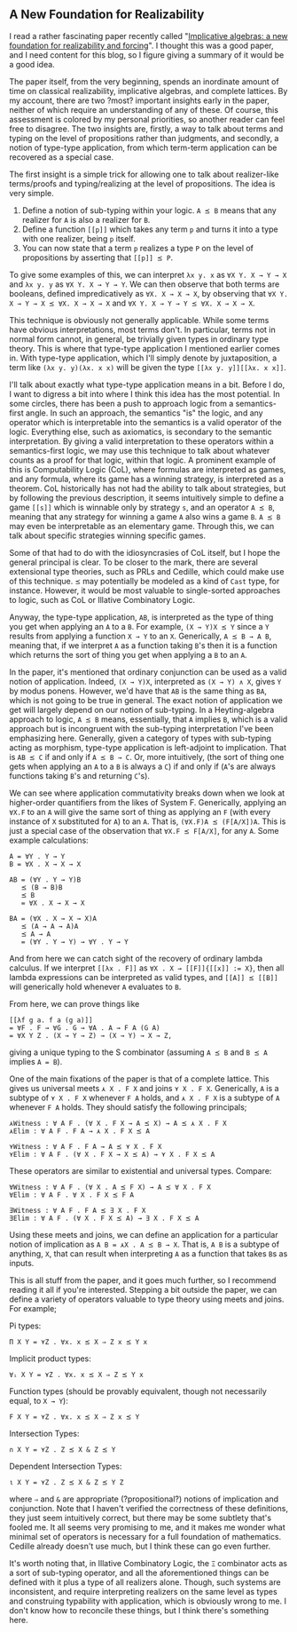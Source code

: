 ## A New Foundation for Realizability

I read a rather fascinating paper recently called "[Implicative algebras: a new foundation for realizability and forcing](https://arxiv.org/abs/1802.00528)". I thought this was a good paper, and I need content for this blog, so I figure giving a summary of it would be a good idea.

The paper itself, from the very beginning, spends an inordinate amount of time on classical realizability, implicative algebras, and complete lattices. By my account, there are two ?most? important insights early in the paper, neither of which require an understanding of any of these. Of course, this assessment is colored by my personal priorities, so another reader can feel free to disagree. The two insights are, firstly, a way to talk about terms and typing on the level of propositions rather than judgments, and secondly, a notion of type-type application, from which term-term application can be recovered as a special case.

The first insight is a simple trick for allowing one to talk about realizer-like terms/proofs and typing/realizing at the level of propositions. The idea is very simple.

1. Define a notion of sub-typing within your logic. `A ⪯ B` means that any realizer for `A` is also a realizer for `B`.
2. Define a function `[[p]]` which takes any term `p` and turns it into a type with one realizer, being `p` itself.
3. You can now state that a term `p` realizes a type `P` on the level of propositions by asserting that `[[p]] ⪯ P`.

To give some examples of this, we can interpret `λx y. x` as `∀X Y. X → Y → X` and `λx y. y` as `∀X Y. X → Y → Y`. We can then observe that both terms are booleans, defined impredicatively as `∀X. X → X → X`, by observing that `∀X Y. X → Y → X ⪯ ∀X. X → X → X` and `∀X Y. X → Y → Y ⪯ ∀X. X → X → X`.

This technique is obviously not generally applicable. While some terms have obvious interpretations, most terms don't. In particular, terms not in normal form cannot, in general, be trivially given types in ordinary type theory. This is where that type-type application I mentioned earlier comes in. With type-type application, which I'll simply denote by juxtaposition, a term like `(λx y. y)(λx. x x)` will be given the type `[[λx y. y]][[λx. x x]]`.

I'll talk about exactly what type-type application means in a bit. Before I do, I want to digress a bit into where I think this idea has the most potential. In some circles, there has been a push to approach logic from a semantics-first angle. In such an approach, the semantics "is" the logic, and any operator which is interpretable into the semantics is a valid operator of the logic. Everything else, such as axiomatics, is secondary to the semantic interpretation. By giving a valid interpretation to these operators within a semantics-first logic, we may use this technique to talk about whatever counts as a proof for that logic, within that logic. A prominent example of this is Computability Logic (CoL), where formulas are interpreted as games, and any formula, where its game has a winning strategy, is interpreted as a theorem. CoL historically has not had the ability to talk about strategies, but by following the previous description, it seems intuitively simple to define a game `[[s]]` which is winnable only by strategy `s`, and an operator `A ⪯ B`, meaning that any strategy for winning a game `A` also wins a game `B`. `A ⪯ B` may even be interpretable as an elementary game. Through this, we can talk about specific strategies winning specific games.

Some of that had to do with the idiosyncrasies of CoL itself, but I hope the general principal is clear. To be closer to the mark, there are several extensional type theories, such as PRLs and Cedille, which could make use of this technique. `⪯` may potentially be modeled as a kind of `Cast` type, for instance. However, it would be most valuable to single-sorted approaches to logic, such as CoL or Illative Combinatory Logic.

Anyway, the type-type application, `AB`, is interpreted as the type of thing you get when applying an `A` to a `B`. For example, `(X → Y)X ⪯ Y` since a `Y` results from applying a function `X → Y` to an `X`. Generically, `A ⪯ B → A B`, meaning that, if we interpret `A` as a function taking `B`'s then it is a function which returns the sort of thing you get when applying a `B` to an `A`.

In the paper, it's mentioned that ordinary conjunction can be used as a valid notion of application. Indeed, `(X → Y)X`, interpreted as `(X → Y) ∧ X`, gives `Y` by modus ponens. However, we'd have that `AB` is the same thing as `BA`, which is not going to be true in general. The exact notion of application we get will largely depend on our notion of sub-typing. In a Heyting-algebra approach to logic, `A ⪯ B` means, essentially, that `A` implies `B`, which is a valid approach but is incongruent with the sub-typing interpretation I've been emphasizing here. Generally, given a category of types with sub-typing acting as morphism, type-type application is left-adjoint to implication. That is `AB ⪯ C` if and only if `A ⪯ B → C`. Or, more intuitively, (the sort of thing one gets when applying an `A` to a `B` is always a `C`) if and only if (`A`'s are always functions taking `B`'s and returning `C`'s).

We can see where application commutativity breaks down when we look at higher-order quantifiers from the likes of System F. Generically, applying an `∀X.F` to an `A` will give the same sort of thing as applying an `F` (with every instance of `X` substituted for `A`) to an `A`. That is, `(∀X.F)A ⪯ (F[A/X])A`. This is just a special case of the observation that `∀X.F ⪯ F[A/X]`, for any `A`. Some example calculations:

    A = ∀Y . Y → Y
    B = ∀X . X → X → X

    AB = (∀Y . Y → Y)B
       ⪯ (B → B)B
       ⪯ B
       = ∀X . X → X → X

    BA = (∀X . X → X → X)A
       ⪯ (A → A → A)A
       ⪯ A → A
       = (∀Y . Y → Y) → ∀Y . Y → Y

And from here we can catch sight of the recovery of ordinary lambda calculus. If we interpret `[[λx . F]]` as `∀X . X → [[F]]{[[x]] := X}`, then all lambda expressions can be interpreted as valid types, and `[[A]] ⪯ [[B]]` will generically hold whenever `A` evaluates to `B`.

From here, we can prove things like

    [[λf g a. f a (g a)]]
    = ∀F . F → ∀G . G → ∀A . A → F A (G A)
    = ∀X Y Z . (X → Y → Z) → (X → Y) → X → Z,
    
giving a unique typing to the S combinator (assuming `A ⪯ B` and `B ⪯ A` implies `A = B`).

One of the main fixations of the paper is that of a complete lattice. This gives us universal meets `⋏ X . F X` and joins `⋎ X . F X`. Generically, `A` is a subtype of `⋎ X . F X` whenever `F A` holds, and `⋏ X . F X` is a subtype of `A` whenever `F A` holds. They should satisfy the following principals;
    
    ⋏Witness : ∀ A F . (∀ X . F X → A ⪯ X) → A ⪯ ⋏ X . F X
    ⋏Elim : ∀ A F . F A → ⋏ X . F X ⪯ A
    
    ⋎Witness : ∀ A F . F A → A ⪯ ⋎ X . F X
    ⋎Elim : ∀ A F . (∀ X . F X → X ⪯ A) → ⋎ X . F X ⪯ A

These operators are similar to existential and universal types. Compare:

    ∀Witness : ∀ A F . (∀ X . A ⪯ F X) → A ⪯ ∀ X . F X 
    ∀Elim : ∀ A F . ∀ X . F X ⪯ F A

    ∃Witness : ∀ A F . F A ⪯ ∃ X . F X  
    ∃Elim : ∀ A F . (∀ X . F X ⪯ A) → ∃ X . F X ⪯ A

Using these meets and joins, we can define an application for a particular notion of implication as `A B = ⋏X . A ⪯ B → X`. That is, `A B` is a subtype of anything, `X`, that can result when interpreting `A` as a function that takes `B`s as inputs.

This is all stuff from the paper, and it goes much further, so I recommend reading it all if you're interested. Stepping a bit outside the paper, we can define a variety of operators valuable to type theory using meets and joins. For example;

Pi types:

    Π X Y = ⋎Z . ∀x. x ⪯ X ⇒ Z x ⪯ Y x

Implicit product types:

    ∀ᵢ X Y = ⋎Z . ∀x. x ⪯ X ⇒ Z ⪯ Y x

Function types (should be provably equivalent, though not necessarily equal, to `X → Y`):

    F X Y = ⋎Z . ∀x. x ⪯ X ⇒ Z x ⪯ Y

Intersection Types:

    ∩ X Y = ⋎Z . Z ⪯ X & Z ⪯ Y

Dependent Intersection Types:

    ι X Y = ⋎Z . Z ⪯ X & Z ⪯ Y Z

where `⇒` and `&` are appropriate (?propositional?) notions of implication and conjunction. Note that I haven't verified the correctness of these definitions, they just seem intuitively correct, but there may be some subtlety that's fooled me. It all seems very promising to me, and it makes me wonder what minimal set of operators is necessary for a full foundation of mathematics. Cedille already doesn't use much, but I think these can go even further.

It's worth noting that, in Illative Combinatory Logic, the `Ξ` combinator acts as a sort of sub-typing operator, and all the aforementioned things can be defined with it plus a type of all realizers alone. Though, such systems are inconsistent, and require interpreting realizers on the same level as types and construing typability with application, which is obviously wrong to me. I don't know how to reconcile these things, but I think there's something here.
